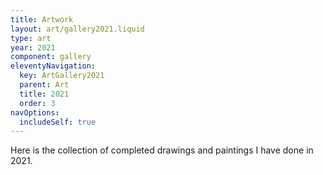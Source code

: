 ```yaml
---
title: Artwork
layout: art/gallery2021.liquid
type: art
year: 2021
component: gallery
eleventyNavigation:
  key: ArtGallery2021
  parent: Art
  title: 2021
  order: 3
navOptions:
  includeSelf: true
---
```


Here is the collection of completed drawings and paintings I have done in 2021.
